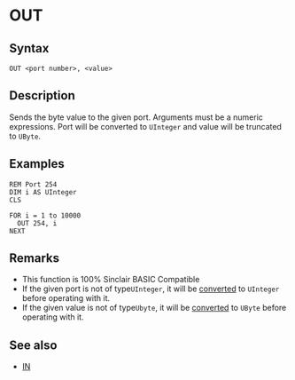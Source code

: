 # OUT


## Syntax

```
OUT <port number>, <value>
```
 

## Description

Sends the byte value to the given port.
Arguments must be a numeric expressions. Port will be converted to `UInteger`
and value will be truncated to `UByte`.

## Examples

```
REM Port 254
DIM i AS UInteger
CLS

FOR i = 1 to 10000
  OUT 254, i
NEXT
```
 

## Remarks

* This function is 100% Sinclair BASIC Compatible
* If the given port is not of type`UInteger`, it will be [converted](cast.md) to `UInteger` before operating with it.
* If the given value is not of type`Ubyte`, it will be [converted](cast.md) to `UByte` before operating with it.


## See also

* [IN](in.md)
